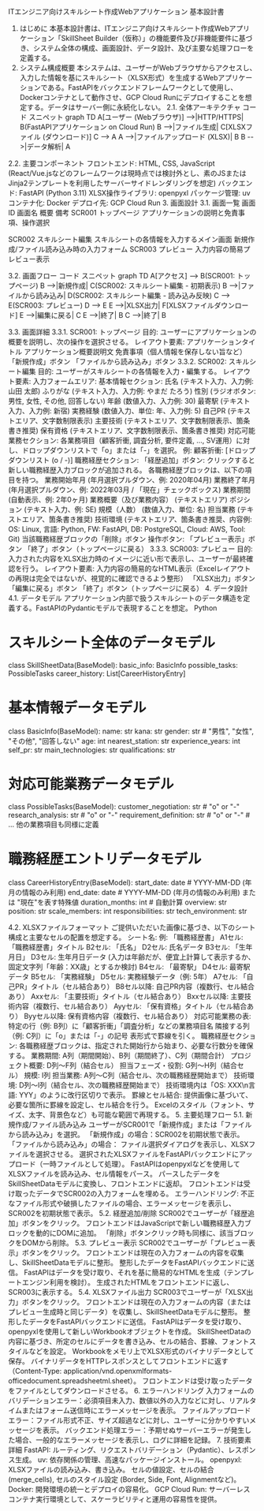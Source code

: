 ITエンジニア向けスキルシート作成Webアプリケーション 基本設計書
1. はじめに
本基本設計書は、ITエンジニア向けスキルシート作成Webアプリケーション「SkillSheet Builder（仮称）」の機能要件及び非機能要件に基づき、システム全体の構成、画面設計、データ設計、及び主要な処理フローを定義する。
2. システム構成概要
本システムは、ユーザーがWebブラウザからアクセスし、入力した情報を基にスキルシート（XLSX形式）を生成するWebアプリケーションである。FastAPIをバックエンドフレームワークとして使用し、Dockerコンテナとして動作させ、GCP Cloud Runにデプロイすることを想定する。データはサーバー側に永続化しない。
2.1. 全体アーキテクチャ
コード スニペット
graph TD
    A[ユーザー (Webブラウザ)] -->|HTTP/HTTPS| B(FastAPIアプリケーション on Cloud Run)
    B -->|ファイル生成| C[XLSXファイル (ダウンロード)]
    C --> A
    A -->|ファイルアップロード (XLSX)| B
    B -->|データ解析| A


2.2. 主要コンポーネント
フロントエンド: HTML, CSS, JavaScript (React/Vue.jsなどのフレームワークは現時点では検討外とし、素のJSまたはJinja2テンプレートを利用したサーバーサイドレンダリングを想定)
バックエンド: FastAPI (Python 3.11)
XLSX操作ライブラリ: openpyxl
パッケージ管理: uv
コンテナ化: Docker
デプロイ先: GCP Cloud Run
3. 画面設計
3.1. 画面一覧
画面ID
画面名
概要
備考
SCR001
トップページ
アプリケーションの説明と免責事項、操作選択


SCR002
スキルシート編集
スキルシートの各情報を入力するメイン画面
新規作成/ファイル読み込み時の入力フォーム
SCR003
プレビュー
入力内容の簡易プレビュー表示



3.2. 画面フロー
コード スニペット
graph TD
    A[アクセス] --> B(SCR001: トップページ)
    B -->|新規作成| C(SCR002: スキルシート編集 - 初期表示)
    B -->|ファイルから読み込み| D(SCR002: スキルシート編集 - 読み込み反映)
    C --> E(SCR003: プレビュー)
    D --> E
    E -->|XLSX出力| F[XLSXファイルダウンロード]
    E -->|編集に戻る| C
    E -->|終了| B
    C -->|終了| B


3.3. 画面詳細
3.3.1. SCR001: トップページ
目的: ユーザーにアプリケーションの概要を説明し、次の操作を選択させる。
レイアウト要素:
アプリケーションタイトル
アプリケーション概要説明文
免責事項（個人情報を保存しない旨など）
「新規作成」ボタン
「ファイルから読み込み」ボタン
3.3.2. SCR002: スキルシート編集
目的: ユーザーがスキルシートの各情報を入力・編集する。
レイアウト要素:
入力フォームエリア:
基本情報セクション:
氏名 (テキスト入力、入力例: 山田 太郎)
ふりがな (テキスト入力、入力例: やまだ たろう)
性別 (ラジオボタン: 男性, 女性, その他, 回答しない)
年齢 (数値入力、入力例: 30)
最寄駅 (テキスト入力、入力例: 新宿)
実務経験 (数値入力、単位: 年、入力例: 5)
自己PR (テキストエリア、文字数制限表示)
主要技術 (テキストエリア、文字数制限表示、箇条書き推奨)
保有資格 (テキストエリア、文字数制限表示、箇条書き推奨)
対応可能業務セクション:
各業務項目（顧客折衝, 調査分析, 要件定義, ..., SV運用）に対し、ドロップダウンリストで「o」または「-」を選択。
例: 顧客折衝: [ドロップダウンリスト (o / -)]
職務経歴セクション:
「経歴追加」ボタン: クリックすると新しい職務経歴入力ブロックが追加される。
各職務経歴ブロックは、以下の項目を持つ。
業務開始年月 (年月選択プルダウン、例: 2020年04月)
業務終了年月 (年月選択プルダウン、例: 2022年03月 / 「現在」チェックボックス)
業務期間 (自動表示、例: 2年0ヶ月)
業務概要（及び業務内容） (テキストエリア)
ポジション (テキスト入力、例: SE)
規模（人数） (数値入力、単位: 名)
担当業務 (テキストエリア、箇条書き推奨)
技術環境 (テキストエリア、箇条書き推奨、内容例: OS: Linux, 言語: Python, FW: FastAPI, DB: PostgreSQL, Cloud: AWS, Tool: Git)
当該職務経歴ブロックの「削除」ボタン
操作ボタン:
「プレビュー表示」ボタン
「終了」ボタン（トップページに戻る）
3.3.3. SCR003: プレビュー
目的: 入力された内容をXLSX出力時のイメージに近い形で表示し、ユーザーが最終確認を行う。
レイアウト要素:
入力内容の簡易的なHTML表示（Excelレイアウトの再現は完全ではないが、視覚的に確認できるよう整形）
「XLSX出力」ボタン
「編集に戻る」ボタン
「終了」ボタン（トップページに戻る）
4. データ設計
4.1. データモデル
アプリケーション内部で扱うスキルシートのデータ構造を定義する。FastAPIのPydanticモデルで表現することを想定。
Python
# スキルシート全体のデータモデル
class SkillSheetData(BaseModel):
    basic_info: BasicInfo
    possible_tasks: PossibleTasks
    career_history: List[CareerHistoryEntry]

# 基本情報データモデル
class BasicInfo(BaseModel):
    name: str
    kana: str
    gender: str # "男性", "女性", "その他", "回答しない"
    age: int
    nearest_station: str
    experience_years: int
    self_pr: str
    main_technologies: str
    qualifications: str

# 対応可能業務データモデル
class PossibleTasks(BaseModel):
    customer_negotiation: str # "o" or "-"
    research_analysis: str   # "o" or "-"
    requirement_definition: str # "o" or "-"
    # ... 他の業務項目も同様に定義

# 職務経歴エントリデータモデル
class CareerHistoryEntry(BaseModel):
    start_date: date # YYYY-MM-DD (年月の情報のみ利用)
    end_date: date # YYYY-MM-DD (年月の情報のみ利用) または "現在"を表す特殊値
    duration_months: int # 自動計算
    overview: str
    position: str
    scale_members: int
    responsibilities: str
    tech_environment: str


4.2. XLSXファイルフォーマット
ご提供いただいた画像に基づき、以下のシート構成と主要なセルの配置を想定する。
シート名: 例: 「職務経歴書」
A1セル: 「職務経歴書」タイトル
B2セル: 「氏名」
D2セル: 氏名データ
B3セル: 「生年月日」
D3セル: 生年月日データ (入力は年齢だが、便宜上計算して表示するか、固定文字列「年齢：XX歳」とするか検討)
B4セル: 「最寄駅」
D4セル: 最寄駅データ
B5セル: 「実務経験」
D5セル: 実務経験データ（例: 5年）
A7セル: 「自己PR」タイトル（セル結合あり）
B8セル以降: 自己PR内容（複数行、セル結合あり）
Axxセル: 「主要技術」タイトル（セル結合あり）
Bxxセル以降: 主要技術内容（複数行、セル結合あり）
Ayyセル: 「保有資格」タイトル（セル結合あり）
Byyセル以降: 保有資格内容（複数行、セル結合あり）
対応可能業務の表:
特定の行（例: B列）に「顧客折衝」「調査分析」などの業務項目名
隣接する列（例: C列）に「o」または「-」の記号
表形式で罫線を引く。
職務経歴セクション:
各職務経歴ブロックは、指定された開始行から始まり、必要な行数分を確保する。
業務期間: A列（期間開始）、B列（期間終了）、C列（期間合計）
プロジェクト概要: D列〜F列（結合セル）
担当フェーズ・役割: G列〜H列（結合セル）
規模: I列
担当業務: A列〜C列（結合セル、次の職務経歴開始まで）
技術環境: D列〜I列（結合セル、次の職務経歴開始まで）
技術環境内は「OS: XXX\n言語: YYY」のように改行区切りで表示。
罫線とセル結合:
提供画像に基づいて、必要な箇所に罫線を設定し、セル結合を行う。
Excelのスタイル（フォント、サイズ、太字、背景色など）も可能な範囲で再現する。
5. 主要処理フロー
5.1. 新規作成/ファイル読み込み
ユーザーがSCR001で「新規作成」または「ファイルから読み込み」を選択。
「新規作成」の場合：SCR002を初期状態で表示。
「ファイルから読み込み」の場合：
ファイル選択ダイアログを表示し、XLSXファイルを選択させる。
選択されたXLSXファイルをFastAPIバックエンドにアップロード（一時ファイルとして処理）。
FastAPIはopenpyxlなどを使用してXLSXファイルを読み込み、セル情報をパース。
パースしたデータをSkillSheetDataモデルに変換し、フロントエンドに返却。
フロントエンドは受け取ったデータでSCR002の入力フォームを埋める。
エラーハンドリング: 不正なファイル形式や破損したファイルの場合、エラーメッセージを表示し、SCR002を初期状態で表示。
5.2. 経歴追加/削除
SCR002でユーザーが「経歴追加」ボタンをクリック。
フロントエンドはJavaScriptで新しい職務経歴入力ブロックを動的にDOMに追加。
「削除」ボタンクリック時も同様に、該当ブロックをDOMから削除。
5.3. プレビュー表示
SCR002でユーザーが「プレビュー表示」ボタンをクリック。
フロントエンドは現在の入力フォームの内容を収集し、SkillSheetDataモデルに整形。
整形したデータをFastAPIバックエンドに送信。
FastAPIはデータを受け取り、それを基に簡易的なHTMLを生成（テンプレートエンジン利用を検討）。
生成されたHTMLをフロントエンドに返し、SCR003に表示する。
5.4. XLSXファイル出力
SCR003でユーザーが「XLSX出力」ボタンをクリック。
フロントエンドは現在の入力フォームの内容（またはプレビュー生成時と同じデータ）を収集し、SkillSheetDataモデルに整形。
整形したデータをFastAPIバックエンドに送信。
FastAPIはデータを受け取り、openpyxlを使用して新しいWorkbookオブジェクトを作成。
SkillSheetDataの内容に基づき、所定のセルにデータを書き込み、セルの結合、罫線、フォントスタイルなどを設定。
Workbookをメモリ上でXLSX形式のバイナリデータとして保存。
バイナリデータをHTTPレスポンスとしてフロントエンドに返す（Content-Type: application/vnd.openxmlformats-officedocument.spreadsheetml.sheet）。
フロントエンドは受け取ったデータをファイルとしてダウンロードさせる。
6. エラーハンドリング
入力フォームのバリデーションエラー：必須項目未入力、数値以外の入力などに対し、リアルタイムまたはフォーム送信時にエラーメッセージを表示。
ファイルアップロードエラー：ファイル形式不正、サイズ超過などに対し、ユーザーに分かりやすいメッセージを表示。
バックエンド処理エラー：予期せぬサーバーエラーが発生した場合、一般的なエラーメッセージを表示し、ログに詳細を記録。
7. 技術要素詳細
FastAPI: ルーティング、リクエストバリデーション（Pydantic）、レスポンス生成。
uv: 依存関係の管理、高速なパッケージインストール。
openpyxl: XLSXファイルの読み込み、書き込み。
セルの値設定、セルの結合 (merge_cells), セルのスタイル設定 (Border, Side, Font, Alignmentなど)。
Docker: 開発環境の統一とデプロイの容易化。
GCP Cloud Run: サーバーレスコンテナ実行環境として、スケーラビリティと運用の容易性を提供。


